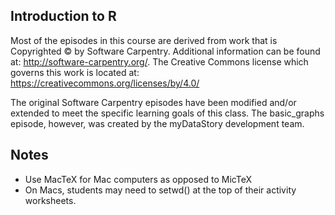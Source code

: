 ## Introduction to R

  Most of the episodes in this course are derived from work that is Copyrighted © by Software Carpentry.  Additional information can be
  found at: http://software-carpentry.org/.  The Creative Commons license which governs this work is located at:
  https://creativecommons.org/licenses/by/4.0/
  
  The original Software Carpentry episodes have been modified and/or extended to meet the specific learning goals of this class.  The 
  basic_graphs episode, however, was created by the myDataStory development team.

## Notes
- Use MacTeX for Mac computers as opposed to MicTeX
- On Macs, students may need to setwd() at the top of their activity worksheets.
